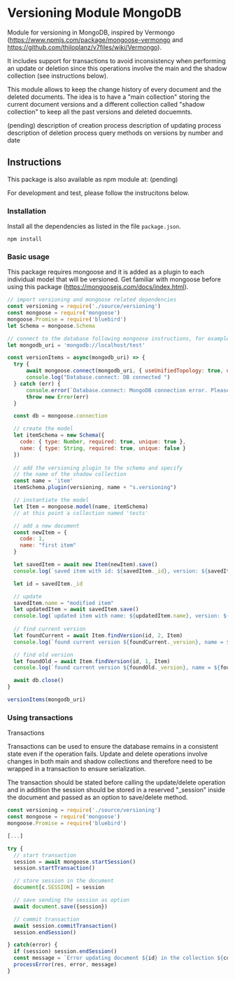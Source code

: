 # Versioning Module MongoDB
Module for versioning in MongoDB, inspired by Vermongo (https://www.npmjs.com/package/mongoose-vermongo and https://github.com/thiloplanz/v7files/wiki/Vermongo).

It includes support for transactions to avoid inconsistency when performing an update or deletion since this operations involve the main and the shadow collection (see instructions below). 

This module allows to keep the change history of every document and the deleted documents. The idea is to have a "main collection" storing the current document versions and a different collection called "shadow collection" to keep all the past versions and deleted docuemnts. 

(pending) 
description of creation process
description of updating process
description of deletion process
query methods on versions by number and date

## Instructions
This package is also available as npm module at: (pending)

For development and test, please follow the instrucitons below.
### Installation
Install all the dependencies as listed in the file `package.json`.
```
npm install
```

### Basic usage
This package requires mongoose and it is added as a plugin to each individual model that will be versioned. Get familiar with mongoose before using this package (https://mongoosejs.com/docs/index.html).

```javascript
// import versioning and mongoose related dependencies
const versioning = require('./source/versioning')
const mongoose = require('mongoose')
mongoose.Promise = require('bluebird')
let Schema = mongoose.Schema

// connect to the database following mongoose instructions, for example:
let mongodb_uri = 'mongodb://localhost/test'

const versionItems = async(mongodb_uri) => {
  try {
      await mongoose.connect(mongodb_uri, { useUnifiedTopology: true, useNewUrlParser: true, useFindAndModify: false })
      console.log("Database.connect: DB connected ")
  } catch (err) {
      console.error(`Database.connect: MongoDB connection error. Please make sure MongoDB is running:` + err.message)
      throw new Error(err)
  }

  const db = mongoose.connection

  // create the model
  let itemSchema = new Schema({
    code: { type: Number, required: true, unique: true },
    name: { type: String, required: true, unique: false }
  })
  
  // add the versioning plugin to the schema and specify 
  // the name of the shadow collection
  const name = 'item'
  itemSchema.plugin(versioning, name + "s.versioning")

  // instantiate the model
  let Item = mongoose.model(name, itemSchema)
  // at this point a collection named 'tests'

  // add a new document
  const newItem = {
    code: 1,
    name: "first item"
  }

  let savedItem = await new Item(newItem).save()
  console.log(`saved item with id: ${savedItem._id}, version: ${savedItem._version}`)

  let id = savedItem._id

  // update
  savedItem.name = "modified item"
  let updatedItem = await savedItem.save()
  console.log(`updated item with name: ${updatedItem.name}, version: ${updatedItem._version}`)
    
  // find current version
  let foundCurrent = await Item.findVersion(id, 2, Item)
  console.log(`found current version ${foundCurrent._version}, name = ${foundCurrent.name}`)

  // find old version
  let foundOld = await Item.findVersion(id, 1, Item)
  console.log(`found current version ${foundOld._version}, name = ${foundOld.name}`)

  await db.close()
}

versionItems(mongodb_uri)

```

### Using transactions
Transactions

Transactions can be used to ensure the database remains in a consistent state even if the operation fails. Update and delete operations involve changes in both main and shadow collections and therefore need to be wrapped in a transaction to ensure serialization. 

The transaction should be stated before calling the update/delete operation and in addition the session should be stored in a reserved "_session" inside the document and passed as an option to save/delete method.

```javascript
const versioning = require('./source/versioning')
const mongoose = require('mongoose')
mongoose.Promise = require('bluebird')

[...]

try {
  // start transaction
  session = await mongoose.startSession()
  session.startTransaction()

  // store session in the document
  document[c.SESSION] = session

  // save sending the session as option
  await document.save({session})

  // commit transaction
  await session.commitTransaction()
  session.endSession()

} catch(error) {
  if (session) session.endSession()
  const message = `Error updating document ${id} in the collection ${collection}.`
  processError(res, error, message)
}

```